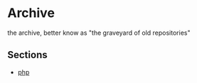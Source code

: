 Archive
=======

the archive, better know as "the graveyard of old repositories"

Sections
--------

* [php](https://github.com/stevleibelt/archive/tree/master/php)
